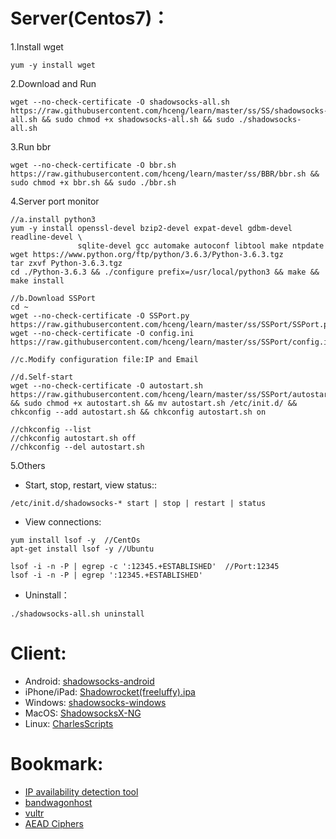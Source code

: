 # Server(Centos7)：
1.Install wget
```
yum -y install wget  
```
2.Download and Run
```
wget --no-check-certificate -O shadowsocks-all.sh https://raw.githubusercontent.com/hceng/learn/master/ss/SS/shadowsocks-all.sh && sudo chmod +x shadowsocks-all.sh && sudo ./shadowsocks-all.sh
```
3.Run bbr
```
wget --no-check-certificate -O bbr.sh https://raw.githubusercontent.com/hceng/learn/master/ss/BBR/bbr.sh && sudo chmod +x bbr.sh && sudo ./bbr.sh
```
4.Server port monitor
```
//a.install python3
yum -y install openssl-devel bzip2-devel expat-devel gdbm-devel readline-devel \
               sqlite-devel gcc automake autoconf libtool make ntpdate  
wget https://www.python.org/ftp/python/3.6.3/Python-3.6.3.tgz
tar zxvf Python-3.6.3.tgz
cd ./Python-3.6.3 && ./configure prefix=/usr/local/python3 && make && make install

//b.Download SSPort
cd ~
wget --no-check-certificate -O SSPort.py https://raw.githubusercontent.com/hceng/learn/master/ss/SSPort/SSPort.py 
wget --no-check-certificate -O config.ini https://raw.githubusercontent.com/hceng/learn/master/ss/SSPort/config.ini

//c.Modify configuration file:IP and Email

//d.Self-start
wget --no-check-certificate -O autostart.sh https://raw.githubusercontent.com/hceng/learn/master/ss/SSPort/autostart.sh  && sudo chmod +x autostart.sh && mv autostart.sh /etc/init.d/ && chkconfig --add autostart.sh && chkconfig autostart.sh on

//chkconfig --list
//chkconfig autostart.sh off
//chkconfig --del autostart.sh
```

5.Others

- Start, stop, restart, view status::
```
/etc/init.d/shadowsocks-* start | stop | restart | status
```

- View connections:
```
yum install lsof -y  //CentOs
apt-get install lsof -y //Ubuntu

lsof -i -n -P | egrep -c ':12345.+ESTABLISHED'  //Port:12345
lsof -i -n -P | egrep ':12345.+ESTABLISHED'
```

- Uninstall：
```
./shadowsocks-all.sh uninstall
```

# Client:
- Android: [shadowsocks-android](https://github.com/shadowsocks/shadowsocks-android/releases)
- iPhone/iPad: [Shadowrocket(freeluffy).ipa](https://github.com/hceng/learn/blob/master/ss/APP/Shadowrocket(freeluffy).ipa)
- Windows: [shadowsocks-windows](https://github.com/shadowsocks/shadowsocks-windows/releases)
- MacOS: [ShadowsocksX-NG](https://github.com/shadowsocks/ShadowsocksX-NG/releases)
- Linux: [CharlesScripts](https://github.com/the0demiurge/CharlesScripts/blob/master/charles/bin/ssr)

# Bookmark:
- [IP availability detection tool](https://www.toolsdaquan.com/ipcheck/)
- [bandwagonhost](https://bandwagonhost.com/index.php)
- [vultr](https://vultr.com/)
- [AEAD Ciphers](https://shadowsocks.org/en/spec/AEAD-Ciphers.html)
